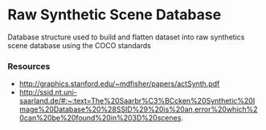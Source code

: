 # Raw Synthetic Scene Database

Database structure used to build and flatten dataset into raw synthetics scene database using the COCO standards


### Resources
- http://graphics.stanford.edu/~mdfisher/papers/actSynth.pdf
- http://ssid.nt.uni-saarland.de/#:~:text=The%20Saarbr%C3%BCcken%20Synthetic%20Image%20Database%20%28SSID%29%20is%20an,error%20which%20can%20be%20found%20in%203D%20scenes.

